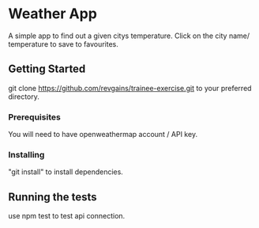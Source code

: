 # Weather App

A simple app to find out a given citys temperature.
Click on the city name/ temperature to save to favourites.

## Getting Started

 git clone https://github.com/revgains/trainee-exercise.git to your preferred directory.


### Prerequisites

You will need to have openweathermap account / API key.

### Installing

"git install" to install dependencies.


## Running the tests

use npm test to test api connection.





